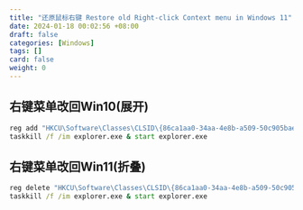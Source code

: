 ```yaml
---
title: "还原鼠标右键 Restore old Right-click Context menu in Windows 11"
date: 2024-01-18 00:02:56 +08:00
draft: false
categories: [Windows]
tags: []
card: false
weight: 0
---
```


## 右键菜单改回Win10(展开)

```bat
reg add "HKCU\Software\Classes\CLSID\{86ca1aa0-34aa-4e8b-a509-50c905bae2a2}\InprocServer32" /f /ve
taskkill /f /im explorer.exe & start explorer.exe
```

## 右键菜单改回Win11(折叠)

```bat
reg delete "HKCU\Software\Classes\CLSID\{86ca1aa0-34aa-4e8b-a509-50c905bae2a2}" /f
taskkill /f /im explorer.exe & start explorer.exe
```
